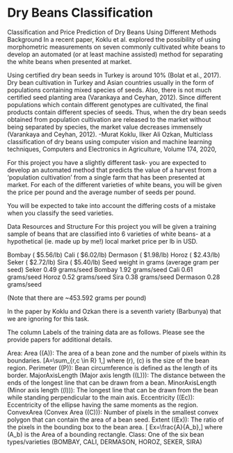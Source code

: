 # Dry Beans Classification
Classification and Price Prediction of Dry Beans Using Different Methods
Background
In a recent paper, Koklu et al. explored the possibility of using morphometric measurements on seven commonly cultivated white beans to develop an automated (or at least machine assisted) method for separating the white beans when presented at market.

Using certified dry bean seeds in Turkey is around 10% (Bolat et al., 2017). Dry bean cultivation in Turkey and Asian countries usually in the form of populations containing mixed species of seeds. Also, there is not much certified seed planting area (Varankaya and Ceyhan, 2012). Since different populations which contain different genotypes are cultivated, the final products contain different species of seeds. Thus, when the dry bean seeds obtained from population cultivation are released to the market without being separated by species, the market value decreases immensely (Varankaya and Ceyhan, 2012). -Murat Koklu, Ilker Ali Ozkan, Multiclass classification of dry beans using computer vision and machine learning techniques, Computers and Electronics in Agriculture, Volume 174, 2020,

For this project you have a slightly different task- you are expected to develop an automated method that predicts the value of a harvest from a ‘population cultivation’ from a single farm that has been presented at market. For each of the different varieties of white beans, you will be given the price per pound and the average number of seeds per pound.

You will be expected to take into account the differing costs of a mistake when you classify the seed varieties.

Data Resources and Structure
For this project you will be given a training sample of beans that are classified into 6 varieties of white beans- at a hypothetical (ie. made up by me!) local market price per lb in USD.

Bombay ( $5.56/lb)
Cali ( $6.02/lb)
Dermason ( $1.98/lb)
Horoz ( $2.43/lb)
Seker ( $2.72/lb)
Sira ( $5.40/lb)
Seed weight in grams (average gram per seed) Seker 0.49 grams/seed Bombay 1.92 grams/seed Cali 0.61 grams/seed Horoz 0.52 grams/seed Sira 0.38 grams/seed Dermason 0.28 grams/seed

(Note that there are ~453.592 grams per pound)

In the paper by Koklu and Ozkan there is a seventh variety (Barbunya) that we are ignoring for this task.

The column Labels of the training data are as follows. Please see the provide papers for additional details.

Area: Area (\(A\)): The area of a bean zone and the number of pixels within its boundaries. \[A=\sum_{r,c \in R} 1,\] where \(r\), \(c\) is the size of the bean region.
Perimeter (\(P\)): Bean circumference is defined as the length of its border.
MajorAxisLength (Major axis length (\(L\))): The distance between the ends of the longest line that can be drawn from a bean.
MinorAxisLength (Minor axis length (\(l\))): The longest line that can be drawn from the bean while standing perpendicular to the main axis.
Eccentricity (\(Ec\)): Eccentricity of the ellipse having the same moments as the region.
ConvexArea (Convex Area (\(C\))): Number of pixels in the smallest convex polygon that can contain the area of a bean seed.
Extent (\(Ex\)): The ratio of the pixels in the bounding box to the bean area. \[ Ex=\frac{A}{A_b},\] where \(A_b\) is the Area of a bounding rectangle.
Class: One of the six bean types/varieties (BOMBAY, CALI, DERMASON, HOROZ, SEKER, SIRA)
